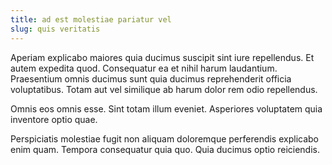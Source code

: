 ```yaml
---
title: ad est molestiae pariatur vel
slug: quis veritatis
---
```


Aperiam explicabo maiores quia ducimus suscipit sint iure repellendus. Et autem expedita quod. Consequatur ea et nihil harum laudantium. Praesentium omnis ducimus sunt quia ducimus reprehenderit officia voluptatibus. Totam aut vel similique ab harum dolor rem odio repellendus.

Omnis eos omnis esse. Sint totam illum eveniet. Asperiores voluptatem quia inventore optio quae.

Perspiciatis molestiae fugit non aliquam doloremque perferendis explicabo enim quam. Tempora consequatur quia quo. Quia ducimus optio reiciendis.
